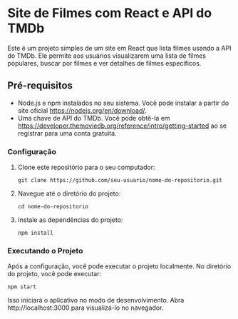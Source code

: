 # Site de Filmes com React e API do TMDb

Este é um projeto simples de um site em React que lista filmes usando a API do TMDb. Ele permite aos usuários visualizarem uma lista de filmes populares, buscar por filmes e ver detalhes de filmes específicos.

## Pré-requisitos
- Node.js e npm instalados no seu sistema. Você pode instalar a partir do site oficial https://nodejs.org/en/download/.
- Uma chave de API do TMDb. Você pode obtê-la em https://developer.themoviedb.org/reference/intro/getting-started ao se registrar para uma conta gratuita.

### Configuração

1. Clone este repositório para o seu computador:

       git clone https://github.com/seu-usuario/nome-do-repositorio.git

2. Navegue até o diretório do projeto:

       cd nome-do-repositorio

3. Instale as dependências do projeto:

       npm install

### Executando o Projeto

Após a configuração, você pode executar o projeto localmente. No diretório do projeto, você pode executar:

    npm start

Isso iniciará o aplicativo no modo de desenvolvimento. Abra http://localhost:3000 para visualizá-lo no navegador.
